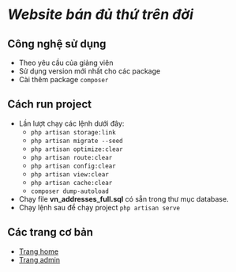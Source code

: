 # _**Website bán đủ thứ trên đời**_

## Công nghệ sử dụng

-   Theo yêu cầu của giảng viên
-   Sử dụng version mới nhất cho các package
-   Cài thêm package `composer`

## Cách run project

-   Lần lượt chạy các lệnh dưới đây:
    -   `php artisan storage:link`
    -   `php artisan migrate --seed`
    -   `php artisan optimize:clear`
    -   `php artisan route:clear`
    -   `php artisan config:clear`
    -   `php artisan view:clear`
    -   `php artisan cache:clear`
    -   `composer dump-autoload`
-   Chạy file **vn_addresses_full.sql** có sẵn trong thư mục database.
-   Chạy lệnh sau để chạy project `php artisan serve`

## Các trang cơ bản

-   [Trang home](http://localhost:8000)
-   [Trang admin](http://localhost:8000/admin)
